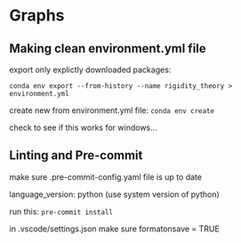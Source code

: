 # Graphs

## Making clean environment.yml file

export only explictly downloaded packages:

`conda env export --from-history --name rigidity_theory > environment.yml`

create new from environment.yml file:
`conda env create`

check to see if this works for windows...

## Linting and Pre-commit

make sure .pre-commit-config.yaml file is up to date

language_version: python (use system version of python)

run this: `pre-commit install`

in .vscode/settings.json make sure formatonsave = TRUE